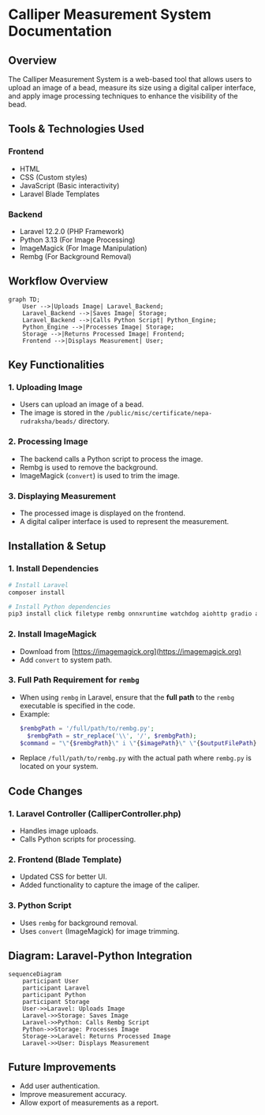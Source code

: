 # Calliper Measurement System Documentation

## Overview
The Calliper Measurement System is a web-based tool that allows users to upload an image of a bead, measure its size using a digital caliper interface, and apply image processing techniques to enhance the visibility of the bead.

## Tools & Technologies Used

### Frontend
- HTML
- CSS (Custom styles)
- JavaScript (Basic interactivity)
- Laravel Blade Templates

### Backend
- Laravel 12.2.0 (PHP Framework)
- Python 3.13 (For Image Processing)
- ImageMagick (For Image Manipulation)
- Rembg (For Background Removal)

## Workflow Overview
```mermaid
graph TD;
    User -->|Uploads Image| Laravel_Backend;
    Laravel_Backend -->|Saves Image| Storage;
    Laravel_Backend -->|Calls Python Script| Python_Engine;
    Python_Engine -->|Processes Image| Storage;
    Storage -->|Returns Processed Image| Frontend;
    Frontend -->|Displays Measurement| User;

```

## Key Functionalities

### 1. Uploading Image
- Users can upload an image of a bead.
- The image is stored in the `/public/misc/certificate/nepa-rudraksha/beads/` directory.

### 2. Processing Image
- The backend calls a Python script to process the image.
- Rembg is used to remove the background.
- ImageMagick (`convert`) is used to trim the image.

### 3. Displaying Measurement
- The processed image is displayed on the frontend.
- A digital caliper interface is used to represent the measurement.

## Installation & Setup

### 1. Install Dependencies
```bash
# Install Laravel
composer install

# Install Python dependencies
pip3 install click filetype rembg onnxruntime watchdog aiohttp gradio asyncer
```

### 2. Install ImageMagick
- Download from [https://imagemagick.org](https://imagemagick.org)
- Add `convert` to system path.

### 3. Full Path Requirement for `rembg`
- When using `rembg` in Laravel, ensure that the **full path** to the `rembg` executable is specified in the code.
- Example:
    ```php
    $rembgPath = '/full/path/to/rembg.py'; 
      $rembgPath = str_replace('\\', '/', $rembgPath);
    $command = "\"{$rembgPath}\" i \"{$imagePath}\" \"{$outputFilePath}\"";
    ```
- Replace `/full/path/to/rembg.py` with the actual path where `rembg.py` is located on your system.

## Code Changes

### 1. Laravel Controller (CalliperController.php)
- Handles image uploads.
- Calls Python scripts for processing.

### 2. Frontend (Blade Template)
- Updated CSS for better UI.
- Added functionality to capture the image of the caliper.

### 3. Python Script
- Uses `rembg` for background removal.
- Uses `convert` (ImageMagick) for image trimming.

## Diagram: Laravel-Python Integration
```mermaid
sequenceDiagram
    participant User
    participant Laravel
    participant Python
    participant Storage
    User->>Laravel: Uploads Image
    Laravel->>Storage: Saves Image
    Laravel->>Python: Calls Rembg Script
    Python->>Storage: Processes Image
    Storage->>Laravel: Returns Processed Image
    Laravel->>User: Displays Measurement
```

## Future Improvements
- Add user authentication.
- Improve measurement accuracy.
- Allow export of measurements as a report.
